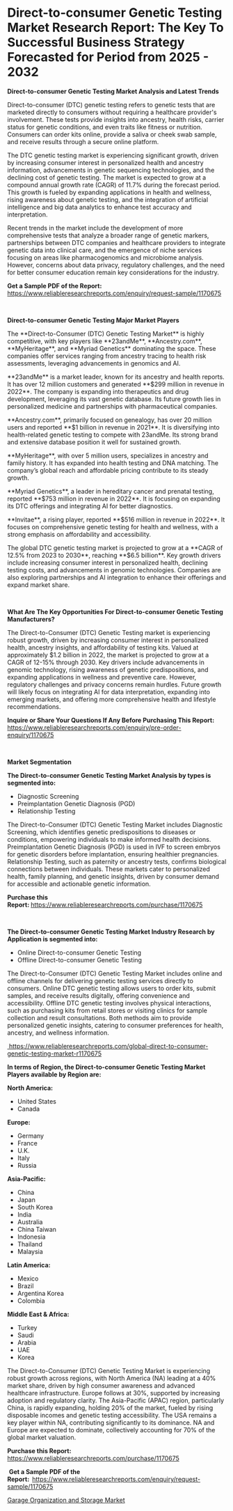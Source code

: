 <p><h1>Direct-to-consumer Genetic Testing Market Research Report: The Key To Successful Business Strategy Forecasted for Period from 2025 - 2032</h1></p><p><strong>Direct-to-consumer Genetic Testing Market Analysis and Latest Trends</strong></p>
<p><p>Direct-to-consumer (DTC) genetic testing refers to genetic tests that are marketed directly to consumers without requiring a healthcare provider's involvement. These tests provide insights into ancestry, health risks, carrier status for genetic conditions, and even traits like fitness or nutrition. Consumers can order kits online, provide a saliva or cheek swab sample, and receive results through a secure online platform.</p><p>The DTC genetic testing market is experiencing significant growth, driven by increasing consumer interest in personalized health and ancestry information, advancements in genetic sequencing technologies, and the declining cost of genetic testing. The market is expected to grow at a compound annual growth rate (CAGR) of 11.7% during the forecast period. This growth is fueled by expanding applications in health and wellness, rising awareness about genetic testing, and the integration of artificial intelligence and big data analytics to enhance test accuracy and interpretation.</p><p>Recent trends in the market include the development of more comprehensive tests that analyze a broader range of genetic markers, partnerships between DTC companies and healthcare providers to integrate genetic data into clinical care, and the emergence of niche services focusing on areas like pharmacogenomics and microbiome analysis. However, concerns about data privacy, regulatory challenges, and the need for better consumer education remain key considerations for the industry.</p></p>
<p><strong>Get a Sample PDF of the Report:&nbsp;</strong> <a href="https://www.reliableresearchreports.com/enquiry/request-sample/1170675?utm_campaign=2009&utm_medium=2&utm_source=Github&utm_content=ia&utm_term=20012025&utm_id=direct-to-consumer-genetic-testing">https://www.reliableresearchreports.com/enquiry/request-sample/1170675</a></p>
<p>&nbsp;</p>
<p><strong>Direct-to-consumer Genetic Testing Major Market Players</strong></p>
<p><p>The **Direct-to-Consumer (DTC) Genetic Testing Market** is highly competitive, with key players like **23andMe**, **Ancestry.com**, **MyHeritage**, and **Myriad Genetics** dominating the space. These companies offer services ranging from ancestry tracing to health risk assessments, leveraging advancements in genomics and AI.</p><p>**23andMe** is a market leader, known for its ancestry and health reports. It has over 12 million customers and generated **$299 million in revenue in 2022**. The company is expanding into therapeutics and drug development, leveraging its vast genetic database. Its future growth lies in personalized medicine and partnerships with pharmaceutical companies.</p><p>**Ancestry.com**, primarily focused on genealogy, has over 20 million users and reported **$1 billion in revenue in 2021**. It is diversifying into health-related genetic testing to compete with 23andMe. Its strong brand and extensive database position it well for sustained growth.</p><p>**MyHeritage**, with over 5 million users, specializes in ancestry and family history. It has expanded into health testing and DNA matching. The company’s global reach and affordable pricing contribute to its steady growth.</p><p>**Myriad Genetics**, a leader in hereditary cancer and prenatal testing, reported **$753 million in revenue in 2022**. It is focusing on expanding its DTC offerings and integrating AI for better diagnostics.</p><p>**Invitae**, a rising player, reported **$516 million in revenue in 2022**. It focuses on comprehensive genetic testing for health and wellness, with a strong emphasis on affordability and accessibility.</p><p>The global DTC genetic testing market is projected to grow at a **CAGR of 12.5% from 2023 to 2030**, reaching **$6.5 billion**. Key growth drivers include increasing consumer interest in personalized health, declining testing costs, and advancements in genomic technologies. Companies are also exploring partnerships and AI integration to enhance their offerings and expand market share.</p></p>
<p>&nbsp;</p>
<p><strong>What Are The Key Opportunities For Direct-to-consumer Genetic Testing Manufacturers?</strong></p>
<p><p>The Direct-to-Consumer (DTC) Genetic Testing market is experiencing robust growth, driven by increasing consumer interest in personalized health, ancestry insights, and affordability of testing kits. Valued at approximately $1.2 billion in 2022, the market is projected to grow at a CAGR of 12-15% through 2030. Key drivers include advancements in genomic technology, rising awareness of genetic predispositions, and expanding applications in wellness and preventive care. However, regulatory challenges and privacy concerns remain hurdles. Future growth will likely focus on integrating AI for data interpretation, expanding into emerging markets, and offering more comprehensive health and lifestyle recommendations.</p></p>
<p><strong>Inquire or Share Your Questions If Any Before Purchasing This Report:</strong> <a href="https://www.reliableresearchreports.com/enquiry/pre-order-enquiry/1170675?utm_campaign=2009&utm_medium=2&utm_source=Github&utm_content=ia&utm_term=20012025&utm_id=direct-to-consumer-genetic-testing">https://www.reliableresearchreports.com/enquiry/pre-order-enquiry/1170675</a></p>
<p>&nbsp;</p>
<p><strong>Market Segmentation</strong></p>
<p><strong>The Direct-to-consumer Genetic Testing Market Analysis by types is segmented into:</strong></p>
<p><ul><li>Diagnostic Screening</li><li>Preimplantation Genetic Diagnosis (PGD)</li><li>Relationship Testing</li></ul></p>
<p><p>The Direct-to-Consumer (DTC) Genetic Testing Market includes Diagnostic Screening, which identifies genetic predispositions to diseases or conditions, empowering individuals to make informed health decisions. Preimplantation Genetic Diagnosis (PGD) is used in IVF to screen embryos for genetic disorders before implantation, ensuring healthier pregnancies. Relationship Testing, such as paternity or ancestry tests, confirms biological connections between individuals. These markets cater to personalized health, family planning, and genetic insights, driven by consumer demand for accessible and actionable genetic information.</p></p>
<p><strong>Purchase this Report:&nbsp;</strong><a href="https://www.reliableresearchreports.com/purchase/1170675?utm_campaign=2009&utm_medium=2&utm_source=Github&utm_content=ia&utm_term=20012025&utm_id=direct-to-consumer-genetic-testing">https://www.reliableresearchreports.com/purchase/1170675</a></p>
<p>&nbsp;</p>
<p><strong>The Direct-to-consumer Genetic Testing Market Industry Research by Application is segmented into:</strong></p>
<p><ul><li>Online Direct-to-consumer Genetic Testing</li><li>Offline Direct-to-consumer Genetic Testing</li></ul></p>
<p><p>The Direct-to-Consumer (DTC) Genetic Testing Market includes online and offline channels for delivering genetic testing services directly to consumers. Online DTC genetic testing allows users to order kits, submit samples, and receive results digitally, offering convenience and accessibility. Offline DTC genetic testing involves physical interactions, such as purchasing kits from retail stores or visiting clinics for sample collection and result consultations. Both methods aim to provide personalized genetic insights, catering to consumer preferences for health, ancestry, and wellness information.</p></p>
<p><a href="https://www.reliableresearchreports.com/global-direct-to-consumer-genetic-testing-market-r1170675?utm_campaign=2009&utm_medium=2&utm_source=Github&utm_content=ia&utm_term=20012025&utm_id=direct-to-consumer-genetic-testing">&nbsp;https://www.reliableresearchreports.com/global-direct-to-consumer-genetic-testing-market-r1170675</a></p>
<p><strong>In terms of Region, the Direct-to-consumer Genetic Testing Market Players available by Region are:</strong></p>
<p>
    <p> <strong> North America: </strong>
        <ul>
            <li>United States</li>
            <li>Canada</li>
        </ul>
        </p> 
    <p> <strong> Europe: </strong>
        <ul>
            <li>Germany</li>
            <li>France</li>
            <li>U.K.</li>
            <li>Italy</li>
            <li>Russia</li>
        </ul>
        </p> 
    <p> <strong> Asia-Pacific: </strong>
        <ul>
            <li>China</li>
            <li>Japan</li>
            <li>South Korea</li>
            <li>India</li>
            <li>Australia</li>
            <li>China Taiwan</li>
            <li>Indonesia</li>
            <li>Thailand</li>
            <li>Malaysia</li>
        </ul>
        </p> 
    <p> <strong> Latin America: </strong>
        <ul>
            <li>Mexico</li>
            <li>Brazil</li>
            <li>Argentina Korea</li>
            <li>Colombia</li>
        </ul>
        </p> 
    <p> <strong> Middle East & Africa: </strong>
        <ul>
            <li>Turkey</li>
            <li>Saudi</li>
            <li>Arabia</li>
            <li>UAE</li>
            <li>Korea</li>
        </ul>
    </p>
    </p>
<p><p>The Direct-to-Consumer (DTC) Genetic Testing Market is experiencing robust growth across regions, with North America (NA) leading at a 40% market share, driven by high consumer awareness and advanced healthcare infrastructure. Europe follows at 30%, supported by increasing adoption and regulatory clarity. The Asia-Pacific (APAC) region, particularly China, is rapidly expanding, holding 20% of the market, fueled by rising disposable incomes and genetic testing accessibility. The USA remains a key player within NA, contributing significantly to its dominance. NA and Europe are expected to dominate, collectively accounting for 70% of the global market valuation.</p></p>
<p><strong>Purchase this Report: </strong><a href="https://www.reliableresearchreports.com/purchase/1170675?utm_campaign=2009&utm_medium=2&utm_source=Github&utm_content=ia&utm_term=20012025&utm_id=direct-to-consumer-genetic-testing">https://www.reliableresearchreports.com/purchase/1170675</a></p>
<p>&nbsp;<strong>Get a Sample PDF of the Report:&nbsp;&nbsp;</strong><a href="https://www.reliableresearchreports.com/enquiry/request-sample/1170675?utm_campaign=2009&utm_medium=2&utm_source=Github&utm_content=ia&utm_term=20012025&utm_id=direct-to-consumer-genetic-testing">https://www.reliableresearchreports.com/enquiry/request-sample/1170675</a></p>
<p><strong></strong></p>
<p><p><a href="https://github.com/marloy8/Market-Research-Report-List-6/blob/main/garage-organization-and-storage-market.md?utm_campaign=2009&utm_medium=2&utm_source=Github&utm_content=ia&utm_term=20012025&utm_id=direct-to-consumer-genetic-testing">Garage Organization and Storage Market</a></p></p>